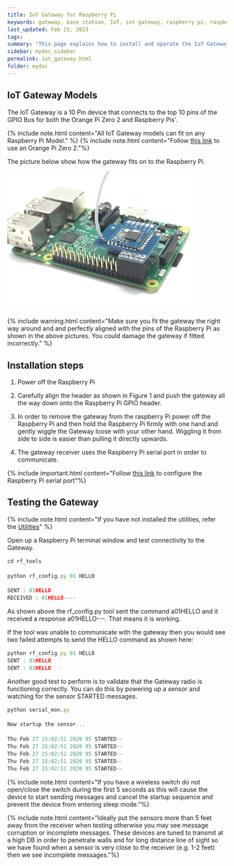 ```yaml
---
title: IoT Gateway for Raspberry Pi
keywords: gateway, base station, IoT, iot gateway, raspberry pi, raspberry, pi, serial, rs232
last_updated: Feb 15, 2023
tags:
summary: "This page explains how to install and operate the IoT Gateway"
sidebar: mydoc_sidebar
permalink: iot_gateway.html
folder: mydoc
---
```


## IoT Gateway Models
The IoT Gateway is a 10 Pin device that connects to the top 10 pins of the GPIO Bus for both the Orange Pi Zero 2 and Raspberry Pis'.

{% include note.html content="All IoT Gateway models can fit on any Raspberry Pi Model." %}
{% include note.html content="Follow [this link](orangepi.html) to use an Orange Pi Zero 2."%}


The picture below show how the gateway fits on to the Raspberry Pi.

<img src="images/RF_Base_Station.webp" width="425"/>

{% include warning.html content="Make sure you fit the gateway the right way around and and perfectly aligned with the pins of the Raspberry Pi as shown in the above pictures. You could damage the gateway if fitted incorrectly." %}

## Installation steps

1. Power off the Raspberry Pi

2. Carefully align the header as shown in Figure 1 and push the gateway all the way down onto the Raspberry Pi GPIO header.

3. In order to remove the gateway from the raspberry Pi power off the Raspberry Pi and then hold the Raspberry Pi firmly with one hand and gently wiggle the Gateway loose with your other hand. Wiggling it from side to side is easier than pulling it directly upwards.

4. The gateway receiver uses the Raspberry Pi serial port in order to communicate.

{% include important.html content="Follow [this link](configure_serial_port.html) to configure the Raspberry Pi serial port"%}

## Testing the Gateway

{% include note.html content="If you have not installed the utilities, refer the [Utilities](utilities.html)" %}

Open up a Raspberry Pi terminal window and test connectivity to the Gateway.

```js
cd rf_tools

python rf_config.py 01 HELLO

SENT : 01HELLO
RECEIVED : 01HELLO----
```

As shown above the rf_config.py tool sent the command a01HELLO and it received a response a01HELLO---. That means it is working.

If the tool was unable to communicate with the gateway then you would see two failed attempts to send the HELLO command as shown here:

```js
python rf_config.py 01 HELLO
SENT : 01HELLO
SENT : 01HELLO
```

Another good test to perform is to validate that the Gateway radio is functioning correctly. You can do this by powering up a sensor and watching for the sensor STARTED messages.

```js
python serial_mon.py

Now startup the sensor...

Thu Feb 27 15:02:51 2020 95 STARTED--
Thu Feb 27 15:02:51 2020 95 STARTED--
Thu Feb 27 15:02:51 2020 95 STARTED--
Thu Feb 27 15:02:51 2020 95 STARTED--
Thu Feb 27 15:02:51 2020 95 STARTED--
```

{% include note.html content="If you have a wireless switch do not open/close the switch during the first 5 seconds as this will cause the device to start sending messages and cancel the startup sequence and prevent the device from entering sleep mode."%}

{% include note.html content="Ideally put the sensors more than 5 feet away from the receiver when testing otherwise you may see message corruption or incomplete messages. These devices are tuned to transmit at a high DB in order to penetrate walls and for long distance line of sight so we have found when a sensor is very close to the receiver (e.g. 1-2 feet) then we see incomplete messages."%}




